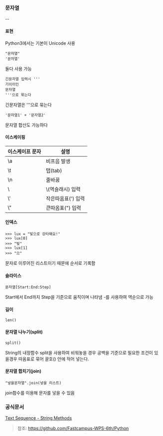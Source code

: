 ### 문자열
--

#### 표현
Python3에서는 기본이 Unicode 사용


```
"문자열"
'문자열'
```

둘다 사용 가능


```
긴문자열 입력시 ''' 
기이이인
문자열
'''으로 묶는다
```

긴문자열은 '''으로 묶는다

```
'문자열1' + '문자열2'
```
문자열 합산도 가능하다

#### 이스케이핑
이스케이프 문자|설명
---|---
\a	| 비프음 발생
\t	| 탭(tab)
\n	| 줄바꿈
\\	| \\(역슬래시) 입력
\\'	| 작은따옴표(') 입력
\\"	| 큰따옴표(") 입력

#### 인덱스
```
>>> lux = "빛으로 강타해요!"
>>> lux[0]
>>> "빛"
>>> lux[1]
>>> "으"
```
문자로 이루어진 리스트이기 때문에 순서로 기록함
#### 슬라이스
```
문자열[Start:End:Step]
```
Start에서 End까지 Step을 기준으로 움직이며 나타냄
-를 사용하여 역순으로 가능
#### 길이
```
len()
```
#### 문자열 나누기(split)
```
split()
```
String의 내장함수 split을 사용하여 비워놓을 경우 공백을 기준으로 필요한 조건이 있을경우 따옴표로 묶어 괄호() 안에 적어 넣는다.
#### 문자열 합치기(join)

```
"넣을문자열".join(넣을 리스트)
```
join함수를 이용해 문자를 넣을 수 있음 

### 공식문서
[Text Sequence - String Methods](https://docs.python.org/3/library/stdtypes.html#string-methods)


> 참조: https://github.com/Fastcampus-WPS-6th/Python